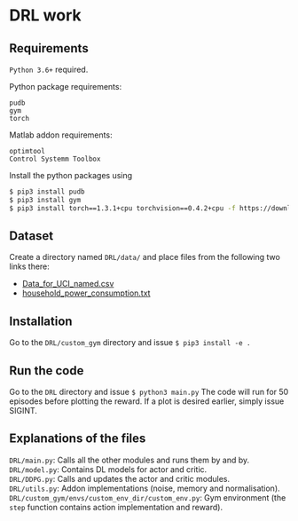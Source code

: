 # DRL work

## Requirements

`Python 3.6+` required.

Python package requirements:  

```
pudb
gym
torch
```

Matlab addon requirements:
```
optimtool
Control Systemm Toolbox
```

Install the python packages using

```bash
$ pip3 install pudb
$ pip3 install gym
$ pip3 install torch==1.3.1+cpu torchvision==0.4.2+cpu -f https://download.pytorch.org/whl/torch_stable.html # CPU-only variant
```
## Dataset

Create a directory named `DRL/data/` and place files from the following two links there:  

* [Data_for_UCI_named.csv](https://drive.google.com/file/d/1FD94EPju0MJVcIbU5adO51as7_MWTdV4/view?usp=drive_web)
* [household_power_consumption.txt](https://drive.google.com/file/d/1i-COvbDSLBoAgWeurD-pYhUTft7nenm2/view?usp=drive_web)

## Installation

Go to the `DRL/custom_gym` directory and issue `$ pip3 install -e .`  

## Run the code

Go to the `DRL` directory and issue `$ python3 main.py`
The code will run for 50 episodes before plotting the reward. If a plot is desired earlier, simply issue SIGINT.

## Explanations of the files

`DRL/main.py`: Calls all the other modules and runs them by and by.  
`DRL/model.py`: Contains DL models for actor and critic.  
`DRL/DDPG.py`: Calls and updates the actor and critic modules.  
`DRL/utils.py`: Addon implementations (noise, memory and normalisation).  
`DRL/custom_gym/envs/custom_env_dir/custom_env.py`: Gym environment (the `step` function contains action implementation and reward).  
